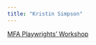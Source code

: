 ```yaml
---
title: "Kristin Simpson"
---
```


[MFA Playwrights’ Workshop](/affiliated-artists/mfa-playwrights-workshop)